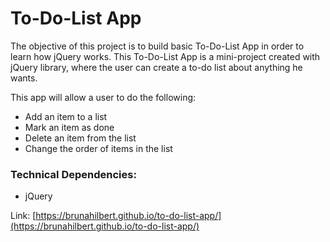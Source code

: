 # To-Do-List App

The objective of this project is to build basic To-Do-List App in order to learn how jQuery works. This To-Do-List App is a mini-project created with jQuery library, where the user can create a to-do list about anything he wants. 

This app will allow a user to do the following:

- Add an item to a list
- Mark an item as done
- Delete an item from the list
- Change the order of items in the list

### Technical Dependencies:

-   jQuery

Link:  [https://brunahilbert.github.io/to-do-list-app/](https://brunahilbert.github.io/to-do-list-app/)